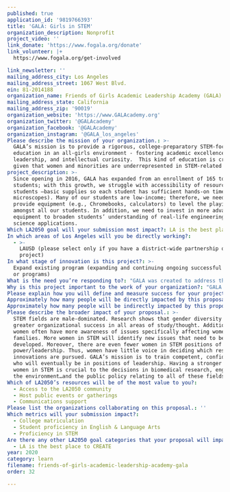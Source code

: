 ```yaml
---
published: true
application_id: '9819766393'
title: 'GALA: Girls in STEM'
organization_description: Nonprofit
project_video: ''
link_donate: 'https://www.fogala.org/donate'
link_volunteer: |+
  https://www.fogala.org/get-involved

link_newsletter: ''
mailing_address_city: Los Angeles
mailing_address_street: 1067 West Blvd.
ein: 81-2014188
organization_name: Friends of Girls Academic Leadership Academy (GALA)
mailing_address_state: California
mailing_address_zip: '90019'
organization_website: 'https://www.GALAcademy.org'
organization_twitter: '@GALAcademy'
organization_facebook: '@GALAcademy'
organization_instagram: '@GALA_los_angeles'
Please describe the mission of your organization.: >-
  GALA’s mission is to provide a rigorous, college-preparatory STEM-focused
  education in an all-girls environment - fostering academic excellence,
  leadership, and intellectual curiosity.  This kind of education is crucial
  given that women and minorities are underrepresented in STEM-related fields.
project_description: >-
  Since opening in 2016, GALA has expanded from an enrollment of 165 to 588
  students; with this growth, we struggle with accessibility of resources to all
  students –basic supplies so each student has sufficient hands-on time (e.g.,
  microscopes). Many of our students are low-income; therefore, we need to
  provide equipment (e.g., Chromebooks, calculators) to level the playing field
  amongst all our students. In addition, we need to invest in more advanced
  equipment to broaden students’ understanding of real-life engineering and
  science applications.
Which LA2050 goal will your submission most impact?: LA is the best place to LEARN
In which areas of Los Angeles will you be directly working?:
  - >-
    LAUSD (please select only if you have a district-wide partnership or
    project)
In what stage of innovation is this project?: >-
  Expand existing program (expanding and continuing ongoing successful projects
  or programs)
What is the need you’re responding to?: "GALA was created to address the underrepresentation of women and ethnic minorities in STEM. Research indicates that all-girls schools have a significant positive impact on the academic achievement and self-confidence of young women; additionally, research consistently shows that boys are favored in math and science – negatively impacting girls’ interest level and perceived competence in STEM.\n\tGALA opened in 2016 with an enrollment of 165. Now in our 4th year of operation, we have 588 girls in grades 6-12. This enrollment expansion has created a huge need for basic STEM supplies to support in-class learning. Each student now has less individual time using available equipment. In addition to basic supplies, we need a host of new technologies to broaden the STEM education of our girls. In particular, we hope to better equip our makerspace – allowing girls more hands-on implementation of their ideas and reinforcing a deeper understanding of the material they learn in class.\n"
Why is this project important to the work of your organization?: "GALA is the first all-girls public STEM school in California, and one of just a few in the country. Our ultimate goal is to provide a competitive college-preparatory, STEM-based education to 700 girls representing the rich diversity of Los Angeles (currently 81 zip codes represented).\n\t We are making progress toward our goal. Although girls typically lag behind boys in STEM, our school has consistently met and exceeded standards in math (e.g., 6th grade: 75.23% Smarter Balanced Assessment (SBA)). We’ve even won awards in aquatic robotics competitions! We also provide a well-rounded academic curriculum – with a strong program in English Language Arts (e.g., 6th grade: 91.74% (SBA)). In 2020, we have our first graduating class; 100% of our seniors are projected to graduate and 95% plan to go to college.\n\tAs successful as we have been, we need more resources. With the help of LA2050, we can continue offering this quality education to help our girls succeed in STEM, college, and beyond!\n"
Please explain how you will define and measure success for your project.: "Our goal is to prepare girls to excel in STEM-related fields. In a few short years, our enrollment has more than tripled. Having so many more students, our resources have been stretched very thin. With funding from LA2050, we will immediately be able to increase access to resources to create, design, build, and experiment – providing a much deeper understanding of the science our students are taught in the classrooms. \n\tWith increased resources, we will be able to offer a higher-quality educational experience. We will measure our success in numerous ways. In the short-term, we will measure student achievement using the Smarter Balanced Assessment. Here, we plan to meet and exceed LA2050 standards in ELA and math. We will also be able to track how well our students do in receiving college credit in the 18 different AP classes we offer. Creating this strong educational foundation combined with a safe and encouraging place for girls to learn, we hope to see high levels of college acceptance, attendance, and graduation.\n\tGiven the interest, curiosity, and confidence we hope to develop in these young women in STEM, we hope that this will, in the long-term, help bridge the gender gap that exists in STEM workplace environments. We hope to develop their confidence to become leaders in their field. To monitor these long-term goals, we plan to keep track of the educational and career outcomes of our graduates through our alumni group (which will maintain contact with past graduates).\n"
Approximately how many people will be directly impacted by this proposal?: '588'
Approximately how many people will be indirectly impacted by this proposal?: '50000'
Please describe the broader impact of your proposal.: >-
  STEM fields are male-dominated. Research shows that gender diversity produces
  greater organizational success in all areas of study/thought. Additionally,
  women often have more awareness of issues specifically affecting women and
  families. More women in STEM will identify new issues that need to be
  developed. Moreover, there are even fewer women in STEM positions of
  power/leadership. Thus, women have little voice in deciding which research
  innovations are pursued. GALA’s mission is to train competent, confident women
  who will eventually be in positions of leadership. Having a stronger voice of
  women in STEM is crucial to the decisions in biomedical research, engineering,
  the environment…and the public policy relating to all of these fields.
Which of LA2050’s resources will be of the most value to you?:
  - Access to the LA2050 community
  - Host public events or gatherings
  - Communications support
Please list the organizations collaborating on this proposal.: ''
Which metrics will your submission impact?:
  - College matriculation
  - Student proficiency in English & Language Arts
  - Proficiency in STEM
Are there any other LA2050 goal categories that your proposal will impact?:
  - LA is the best place to CREATE
year: 2020
category: learn
filename: friends-of-girls-academic-leadership-academy-gala
order: 32

---
```

